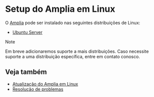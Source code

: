 ﻿# Setup do Amplia em Linux

O [Amplia](../../index.md) pode ser instalado nas seguintes distribuições de Linux:

* [Ubuntu Server](install-ubuntu.md)

> [!NOTE]
> Em breve adicionaremos suporte a mais distribuições. Caso necessite suporte a uma distribuição específica, entre em contato conosco.

## Veja também

* [Atualização do Amplia em Linux](update.md)
* [Resolução de problemas](troubleshoot/index.md)
